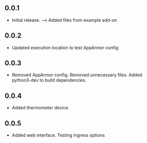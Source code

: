 <!-- https://developers.home-assistant.io/docs/add-ons/presentation#keeping-a-changelog -->

## 0.0.1

- Initial release. --> Added files from example add-on

## 0.0.2

- Updated execution location to test AppArmor config

## 0.0.3

- Removed AppArmor config. Removed unnecessary files. Added python3-dev to build dependencies.

## 0.0.4

- Added thermometer device.

## 0.0.5

- Added web interface. Testing ingress options
